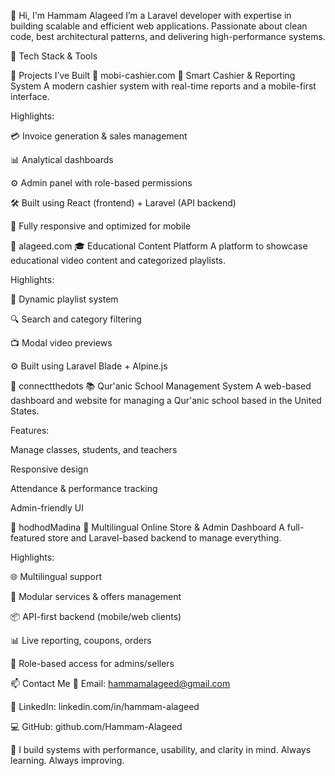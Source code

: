 👋 Hi, I'm Hammam Alageed
I’m a Laravel developer with expertise in building scalable and efficient web applications.
Passionate about clean code, best architectural patterns, and delivering high-performance systems.

🧰 Tech Stack & Tools








🚀 Projects I’ve Built
🔹 mobi-cashier.com
💼 Smart Cashier & Reporting System
A modern cashier system with real-time reports and a mobile-first interface.

Highlights:

💳 Invoice generation & sales management

📊 Analytical dashboards

⚙️ Admin panel with role-based permissions

🛠️ Built using React (frontend) + Laravel (API backend)

📱 Fully responsive and optimized for mobile

🔹 alageed.com
🎓 Educational Content Platform
A platform to showcase educational video content and categorized playlists.

Highlights:

🧠 Dynamic playlist system

🔍 Search and category filtering

📺 Modal video previews

⚙️ Built using Laravel Blade + Alpine.js

🔹 connectthedots
📚 Qur'anic School Management System
A web-based dashboard and website for managing a Qur'anic school based in the United States.

Features:

Manage classes, students, and teachers

Responsive design

Attendance & performance tracking

Admin-friendly UI

🔹 hodhodMadina
🛒 Multilingual Online Store & Admin Dashboard
A full-featured store and Laravel-based backend to manage everything.

Highlights:

🌐 Multilingual support

🧩 Modular services & offers management

📦 API-first backend (mobile/web clients)

📊 Live reporting, coupons, orders

🔐 Role-based access for admins/sellers

📫 Contact Me
📧 Email: hammamalageed@gmail.com

💼 LinkedIn: linkedin.com/in/hammam-alageed

💻 GitHub: github.com/Hammam-Alageed

🧠 I build systems with performance, usability, and clarity in mind.
Always learning. Always improving.
